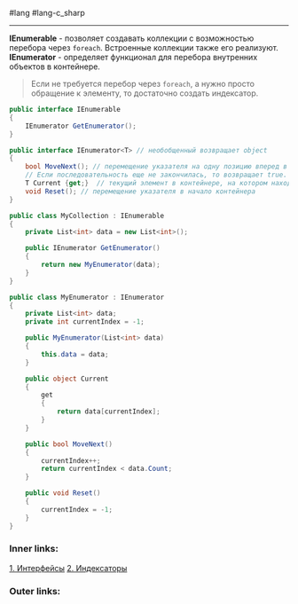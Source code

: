 #lang #lang-c_sharp

---
**IEnumerable** - позволяет создавать коллекции с возможностью перебора через `foreach`. Встроенные коллекции также его реализуют.
**IEnumerator** - определяет функционал для перебора внутренних объектов в контейнере.
> Если не требуется перебор через `foreach`,  а нужно просто обращение к элементу, то достаточно создать индексатор.

```csharp
public interface IEnumerable
{
    IEnumerator GetEnumerator();
}

public interface IEnumerator<T> // необобщенный возвращает object
{
    bool MoveNext(); // перемещение указателя на одну позицию вперед в контейнере элементов
    // Если последовательность еще не закончилась, то возвращает true. Если же последовательность закончилась, то возвращается false.
    T Current {get;}  // текущий элемент в контейнере, на котором находится указатель.
    void Reset(); // перемещение указателя в начало контейнера
}
```

```csharp
public class MyCollection : IEnumerable
{
    private List<int> data = new List<int>();

    public IEnumerator GetEnumerator()
    {
        return new MyEnumerator(data);
    }
}

public class MyEnumerator : IEnumerator
{
	private List<int> data;
	private int currentIndex = -1;

	public MyEnumerator(List<int> data)
	{
		this.data = data;
	}

	public object Current
	{
		get
		{
			return data[currentIndex];
		}
	}

	public bool MoveNext()
	{
		currentIndex++;
		return currentIndex < data.Count;
	}

	public void Reset()
	{
		currentIndex = -1;
	}
}
```

### Inner links:
[1. Интерфейсы](1.%20Languages/C-sharp/0.%20Введение/3.%20Интерфейсы/1.%20Интерфейсы.md)
[2. Индексаторы](1.%20Languages/C-sharp/0.%20Введение/2.%20Классовые%20механизмы/2.%20Индексаторы.md)

### Outer links:



